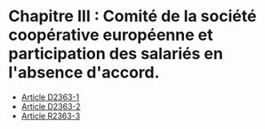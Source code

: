 # Chapitre III : Comité de la société coopérative européenne et participation des salariés en l'absence d'accord.

* [Article D2363-1](./LEGIARTI000018776755.md)
* [Article D2363-2](./LEGIARTI000018776749.md)
* [Article R2363-3](./LEGIARTI000018776708.md)
